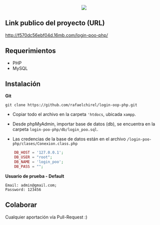 <p align="center"><img src="https://s3-us-west-2.amazonaws.com/devcodepro/media/courses/icon_curso_poo_php.png"></p>

## Link publico del proyecto (URL)
http://f570dc56ebf04d.16mb.com/login-poo-php/

## Requerimientos

- PHP
- MySQL

## Instalación

**Git**
```shell
git clone https://github.com/rafaelchirel/login-oop-php.git
```
- Copiar todo el archivo en la carpeta `'htdocs`, ubicada `xampp`.
- Desde phpMyAdmin, importar base de datos (db), se encuentra en la carpeta `login-poo-php/db/login_poo.sql`.

- Las credencias de la base de datos están en el archivo `/login-poo-php/clases/Conexion.class.php`
```php
	DB_HOST = '127.0.0.1';
	DB_USER = "root";
	DB_NAME = 'login_poo';
	DB_PASS = "";
```

**Usuario de prueba - Default**
```shell
Email: admin@gmail.com;
Password: 123456
```

## Colaborar

Cualquier aportación vía Pull-Request  :)
